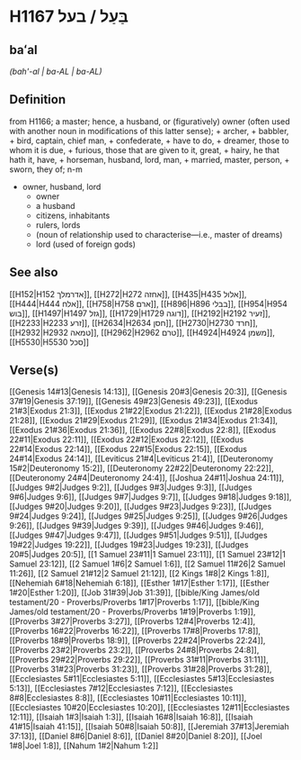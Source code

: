 # H1167 בַּעַל / בעל

## baʻal

_(bah'-al | ba-AL | ba-AL)_

## Definition

from H1166; a master; hence, a husband, or (figuratively) owner (often used with another noun in modifications of this latter sense); + archer, + babbler, + bird, captain, chief man, + confederate, + have to do, + dreamer, those to whom it is due, + furious, those that are given to it, great, + hairy, he that hath it, have, + horseman, husband, lord, man, + married, master, person, + sworn, they of; n-m

- owner, husband, lord
  - owner
  - a husband
  - citizens, inhabitants
  - rulers, lords
  - (noun of relationship used to characterise—i.e., master of dreams)
  - lord (used of foreign gods)

## See also

[[H152|H152 אדרמלך]], [[H272|H272 אחזה]], [[H435|H435 אלול]], [[H444|H444 אלח]], [[H758|H758 ארם]], [[H896|H896 בבלי]], [[H954|H954 בוש]], [[H1497|H1497 גזל]], [[H1729|H1729 דוגה]], [[H2192|H2192 זעיר]], [[H2233|H2233 זרע]], [[H2634|H2634 חסן]], [[H2730|H2730 חרד]], [[H2932|H2932 טמאה]], [[H2962|H2962 טרם]], [[H4924|H4924 משמן]], [[H5530|H5530 סכל]]

## Verse(s)

[[Genesis 14#13|Genesis 14:13]], [[Genesis 20#3|Genesis 20:3]], [[Genesis 37#19|Genesis 37:19]], [[Genesis 49#23|Genesis 49:23]], [[Exodus 21#3|Exodus 21:3]], [[Exodus 21#22|Exodus 21:22]], [[Exodus 21#28|Exodus 21:28]], [[Exodus 21#29|Exodus 21:29]], [[Exodus 21#34|Exodus 21:34]], [[Exodus 21#36|Exodus 21:36]], [[Exodus 22#8|Exodus 22:8]], [[Exodus 22#11|Exodus 22:11]], [[Exodus 22#12|Exodus 22:12]], [[Exodus 22#14|Exodus 22:14]], [[Exodus 22#15|Exodus 22:15]], [[Exodus 24#14|Exodus 24:14]], [[Leviticus 21#4|Leviticus 21:4]], [[Deuteronomy 15#2|Deuteronomy 15:2]], [[Deuteronomy 22#22|Deuteronomy 22:22]], [[Deuteronomy 24#4|Deuteronomy 24:4]], [[Joshua 24#11|Joshua 24:11]], [[Judges 9#2|Judges 9:2]], [[Judges 9#3|Judges 9:3]], [[Judges 9#6|Judges 9:6]], [[Judges 9#7|Judges 9:7]], [[Judges 9#18|Judges 9:18]], [[Judges 9#20|Judges 9:20]], [[Judges 9#23|Judges 9:23]], [[Judges 9#24|Judges 9:24]], [[Judges 9#25|Judges 9:25]], [[Judges 9#26|Judges 9:26]], [[Judges 9#39|Judges 9:39]], [[Judges 9#46|Judges 9:46]], [[Judges 9#47|Judges 9:47]], [[Judges 9#51|Judges 9:51]], [[Judges 19#22|Judges 19:22]], [[Judges 19#23|Judges 19:23]], [[Judges 20#5|Judges 20:5]], [[1 Samuel 23#11|1 Samuel 23:11]], [[1 Samuel 23#12|1 Samuel 23:12]], [[2 Samuel 1#6|2 Samuel 1:6]], [[2 Samuel 11#26|2 Samuel 11:26]], [[2 Samuel 21#12|2 Samuel 21:12]], [[2 Kings 1#8|2 Kings 1:8]], [[Nehemiah 6#18|Nehemiah 6:18]], [[Esther 1#17|Esther 1:17]], [[Esther 1#20|Esther 1:20]], [[Job 31#39|Job 31:39]], [[bible/King James/old testament/20 - Proverbs/Proverbs 1#17|Proverbs 1:17]], [[bible/King James/old testament/20 - Proverbs/Proverbs 1#19|Proverbs 1:19]], [[Proverbs 3#27|Proverbs 3:27]], [[Proverbs 12#4|Proverbs 12:4]], [[Proverbs 16#22|Proverbs 16:22]], [[Proverbs 17#8|Proverbs 17:8]], [[Proverbs 18#9|Proverbs 18:9]], [[Proverbs 22#24|Proverbs 22:24]], [[Proverbs 23#2|Proverbs 23:2]], [[Proverbs 24#8|Proverbs 24:8]], [[Proverbs 29#22|Proverbs 29:22]], [[Proverbs 31#11|Proverbs 31:11]], [[Proverbs 31#23|Proverbs 31:23]], [[Proverbs 31#28|Proverbs 31:28]], [[Ecclesiastes 5#11|Ecclesiastes 5:11]], [[Ecclesiastes 5#13|Ecclesiastes 5:13]], [[Ecclesiastes 7#12|Ecclesiastes 7:12]], [[Ecclesiastes 8#8|Ecclesiastes 8:8]], [[Ecclesiastes 10#11|Ecclesiastes 10:11]], [[Ecclesiastes 10#20|Ecclesiastes 10:20]], [[Ecclesiastes 12#11|Ecclesiastes 12:11]], [[Isaiah 1#3|Isaiah 1:3]], [[Isaiah 16#8|Isaiah 16:8]], [[Isaiah 41#15|Isaiah 41:15]], [[Isaiah 50#8|Isaiah 50:8]], [[Jeremiah 37#13|Jeremiah 37:13]], [[Daniel 8#6|Daniel 8:6]], [[Daniel 8#20|Daniel 8:20]], [[Joel 1#8|Joel 1:8]], [[Nahum 1#2|Nahum 1:2]]